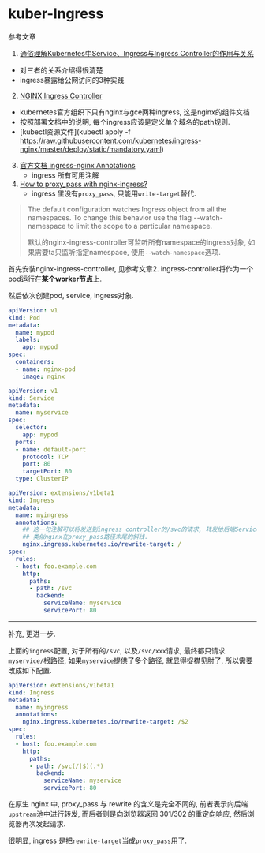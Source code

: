 # kuber-Ingress

参考文章

1. [通俗理解Kubernetes中Service、Ingress与Ingress Controller的作用与关系](https://cloud.tencent.com/developer/article/1326535)
  - 对三者的关系介绍得很清楚
  - ingress暴露给公网访问的3种实践
2. [NGINX Ingress Controller](https://kubernetes.github.io/ingress-nginx/)
  - kubernetes官方组织下只有nginx与gce两种ingress, 这是nginx的组件文档
  - 按照部署文档中的说明, 每个ingress应该是定义单个域名的path规则.
  - [kubectl资源文件](kubectl apply -f https://raw.githubusercontent.com/kubernetes/ingress-nginx/master/deploy/static/mandatory.yaml)
3. [官方文档 ingress-nginx Annotations](https://github.com/kubernetes/ingress-nginx/blob/master/docs/user-guide/nginx-configuration/annotations.md)
    - ingress 所有可用注解
4. [How to proxy_pass with nginx-ingress?](https://stackoverflow.com/questions/57806618/how-to-proxy-pass-with-nginx-ingress)
    - ingress 里没有`proxy_pass`, 只能用`write-target`替代.

> The default configuration watches Ingress object from all the namespaces. To change this behavior use the flag --watch-namespace to limit the scope to a particular namespace.
> 
> 默认的nginx-ingress-controller可监听所有namespace的ingress对象, 如果需要ta只监听指定namespace, 使用`--watch-namespace`选项.

首先安装nginx-ingress-controller, 见参考文章2. ingress-controller将作为一个pod运行在**某个worker节点**上.

然后依次创建pod, service, ingress对象.

```yaml
apiVersion: v1
kind: Pod
metadata:
  name: mypod
  labels:
    app: mypod
spec:
  containers:
  - name: nginx-pod
    image: nginx
```

```yaml
apiVersion: v1
kind: Service
metadata:
  name: myservice
spec:
  selector:
    app: mypod
  ports:
  - name: default-port
    protocol: TCP
    port: 80
    targetPort: 80
  type: ClusterIP
```

```yaml
apiVersion: extensions/v1beta1
kind: Ingress
metadata:
  name: myingress
  annotations:
    ## 这一句注解可以将发送到ingress controller的/svc的请求, 转发给后端Service时路径转为/
    ## 类似nginx在proxy_pass路径末尾的斜线.
    nginx.ingress.kubernetes.io/rewrite-target: /
spec:
  rules:
  - host: foo.example.com
    http:
      paths:
      - path: /svc
        backend:
          serviceName: myservice
          servicePort: 80
```

------

补充, 更进一步.

上面的`ingress`配置, 对于所有的`/svc`, 以及`/svc/xxx`请求, 最终都只请求`myservice/`根路径, 如果`myservice`提供了多个路径, 就显得捉襟见肘了, 所以需要改成如下配置.

```yaml
apiVersion: extensions/v1beta1
kind: Ingress
metadata:
  name: myingress
  annotations:
    nginx.ingress.kubernetes.io/rewrite-target: /$2
spec:
  rules:
  - host: foo.example.com
    http:
      paths:
      - path: /svc(/|$)(.*)
        backend:
          serviceName: myservice
          servicePort: 80
```

在原生 nginx 中, proxy_pass 与 rewrite 的含义是完全不同的, 前者表示向后端`upstream`池中进行转发, 而后者则是向浏览器返回 301/302 的重定向响应, 然后浏览器再次发起请求.

很明显, ingress 是把`rewrite-target`当成`proxy_pass`用了.
